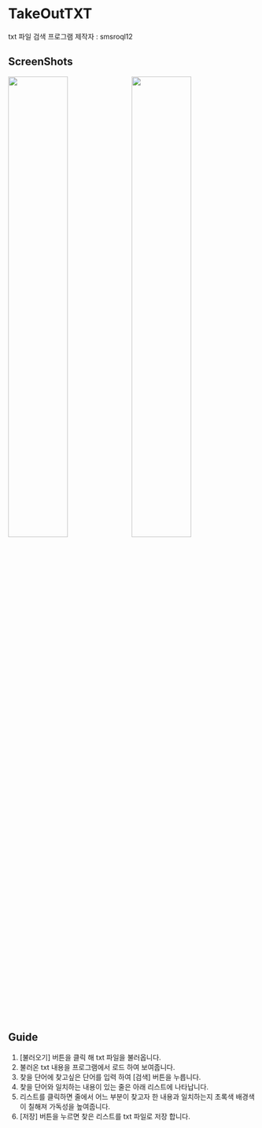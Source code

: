 # TakeOutTXT
txt 파일 검색 프로그램
제작자 : smsroql12

## ScreenShots
<div>
<img width="49%" src="https://user-images.githubusercontent.com/30662770/84455876-73bd9700-ac99-11ea-9b6a-918e046aa794.png"/>
<img width="49%" src="https://user-images.githubusercontent.com/30662770/84455876-73bd9700-ac99-11ea-9b6a-918e046aa794.png"/>
</div>

## Guide
1. [불러오기] 버튼을 클릭 해 txt 파일을 불러옵니다.
2. 불러온 txt 내용을 프로그램에서 로드 하여 보여줍니다.
3. 찾을 단어에 찾고싶은 단어를 입력 하여 [검색] 버튼을 누릅니다.
4. 찾을 단어와 일치하는 내용이 있는 줄은 아래 리스트에 나타납니다.
5. 리스트를 클릭하면 줄에서 어느 부분이 찾고자 한 내용과 일치하는지 초록색 배경색이 칠해져 가독성을 높여줍니다.
6. [저장] 버튼을 누르면 찾은 리스트를 txt 파일로 저장 합니다.
